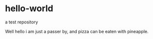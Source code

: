 # hello-world
a test repository

Well hello i am just a passer by, and pizza can be eaten with pineapple.

